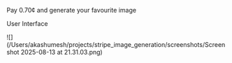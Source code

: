Pay 0.70¢ and generate your favourite image

User Interface

![](/Users/akashumesh/projects/stripe_image_generation/screenshots/Screenshot 2025-08-13 at 21.31.03.png)

